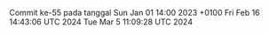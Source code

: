 Commit ke-55 pada tanggal Sun Jan 01 14:00 2023 +0100
Fri Feb 16 14:43:06 UTC 2024
Tue Mar  5 11:09:28 UTC 2024

